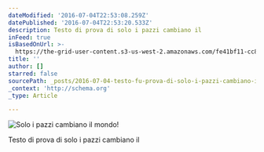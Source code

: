 ```yaml
---
dateModified: '2016-07-04T22:53:08.259Z'
datePublished: '2016-07-04T22:53:20.533Z'
description: Testo di prova di solo i pazzi cambiano il
inFeed: true
isBasedOnUrl: >-
  https://the-grid-user-content.s3-us-west-2.amazonaws.com/fe41bf11-cc84-4a4d-91b5-f60e6b9012cb.png
title: ''
author: []
starred: false
sourcePath: _posts/2016-07-04-testo-fu-prova-di-solo-i-pazzi-cambiano-il.md
_context: 'http://schema.org'
_type: Article

---
```

![Solo i pazzi cambiano il mondo!](https://imgflo.herokuapp.com/graph/vahj1ThiexotieMo/e86df309fe643018f8b2a3a8d9befae2/croprotate.png?cropheight=626&cropwidth=1899&degrees=0&input=https://the-grid-user-content.s3-us-west-2.amazonaws.com/fe41bf11-cc84-4a4d-91b5-f60e6b9012cb.png&x=0&y=0)

Testo di prova di solo i pazzi cambiano il